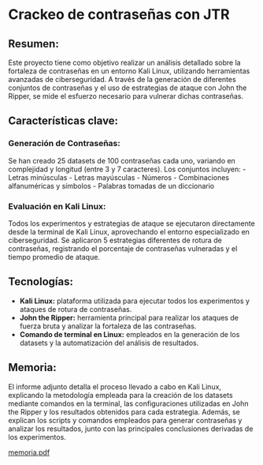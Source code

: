 # Crackeo de contraseñas con JTR

## Resumen:

  Este proyecto tiene como objetivo realizar un análisis detallado sobre la fortaleza de contraseñas en un entorno Kali Linux, utilizando herramientas avanzadas de ciberseguridad.
A través de la generación de diferentes conjuntos de contraseñas y el uso de estrategias de ataque con John the Ripper, se mide el esfuerzo necesario para vulnerar dichas contraseñas.

## Características clave:

### Generación de Contraseñas:

  Se han creado 25 datasets de 100 contraseñas cada uno, variando en complejidad y longitud (entre 3 y 7 caracteres). Los conjuntos incluyen:
    - Letras minúsculas
    - Letras mayúsculas
    - Números
    - Combinaciones alfanuméricas y símbolos
    - Palabras tomadas de un diccionario

### Evaluación en Kali Linux:

  Todos los experimentos y estrategias de ataque se ejecutaron directamente desde la terminal de Kali Linux, aprovechando el entorno especializado en ciberseguridad. 
Se aplicaron 5 estrategias diferentes de rotura de contraseñas, registrando el porcentaje de contraseñas vulneradas y el tiempo promedio de ataque.
  
## Tecnologías:

  - **Kali Linux:** plataforma utilizada para ejecutar todos los experimentos y ataques de rotura de contraseñas.
  - **John the Ripper:** herramienta principal para realizar los ataques de fuerza bruta y analizar la fortaleza de las contraseñas.
  - **Comando de terminal en Linux:** empleados en la generación de los datasets y la automatización del análisis de resultados.

## Memoria:

  El informe adjunto detalla el proceso llevado a cabo en Kali Linux, explicando la metodología empleada para la creación de los datasets mediante comandos en la terminal, las configuraciones utilizadas en John the Ripper y los resultados obtenidos para cada estrategia. 
Además, se explican los scripts y comandos empleados para generar contraseñas y analizar los resultados, junto con las principales conclusiones derivadas de los experimentos.

[memoria.pdf](https://github.com/Ari-Potente/Password-Cracking-with-JTR/blob/main/Practica1_Ciberseguridad_Memoria.pdf)
